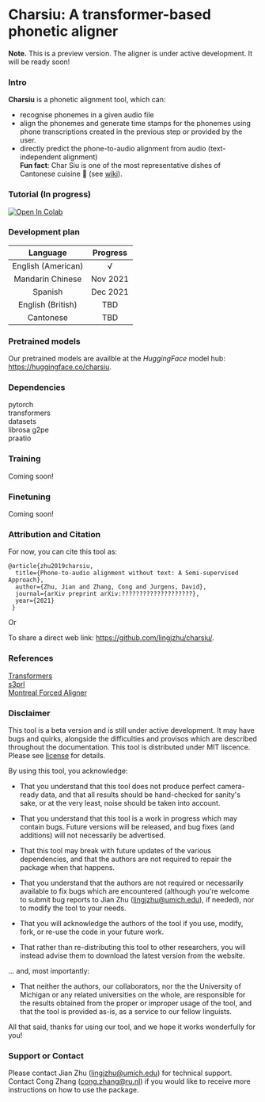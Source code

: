 # Charsiu: A transformer-based phonetic aligner

**Note.** This is a preview version. The aligner is under active development. It will be ready soon!

### Intro
**Charsiu** is a phonetic alignment tool, which can:
- recognise phonemes in a given audio file
- align the phonemes and generate time stamps for the phonemes using phone transcriptions created in the previous step or provided by the user.
- directly predict the phone-to-audio alignment from audio (text-independent alignment)  
**Fun fact**: Char Siu is one of the most representative dishes of Cantonese cuisine 🍲 (see [wiki](https://en.wikipedia.org/wiki/Char_siu)). 


### Tutorial (In progress)
  [![Open In Colab](https://colab.research.google.com/assets/colab-badge.svg)](https://colab.research.google.com/github/lingjzhu/charsiu/blob/development/charsiu_demo.ipynb)  



### Development plan
|      Language      | Progress |
|:------------------:|:--------:|
| English (American) |     √    |
|  Mandarin Chinese  | Nov 2021 |
|       Spanish      | Dec 2021 |
|  English (British) |    TBD   |
|    Cantonese       |    TBD   |


### Pretrained models
Our pretrained models are availble at the *HuggingFace* model hub: https://huggingface.co/charsiu.


### Dependencies
pytorch  
transformers  
datasets  
librosa
g2pe  
praatio

### Training
Coming soon!

### Finetuning
Coming soon!

### Attribution and Citation
For now, you can cite this tool as:

```
@article{zhu2019charsiu,
  title={Phone-to-audio alignment without text: A Semi-supervised Approach},
  author={Zhu, Jian and Zhang, Cong and Jurgens, David},
  journal={arXiv preprint arXiv:????????????????????},
  year={2021}
 }
```
Or


To share a direct web link: https://github.com/lingjzhu/charsiu/.

### References
[Transformers](https://huggingface.co/transformers/)  
[s3prl](https://github.com/s3prl/s3prl)  
[Montreal Forced Aligner](https://montreal-forced-aligner.readthedocs.io/en/latest/)


### Disclaimer

This tool is a beta version and is still under active development. It may have bugs and quirks, alongside the difficulties and provisos which are described throughout the documentation. 
This tool is distributed under MIT liscence. Please see [license](https://github.com/lingjzhu/charsiu/blob/main/LICENSE) for details. 

By using this tool, you acknowledge:

* That you understand that this tool does not produce perfect camera-ready data, and that all results should be hand-checked for sanity's sake, or at the very least, noise should be taken into account.

* That you understand that this tool is a work in progress which may contain bugs.  Future versions will be released, and bug fixes (and additions) will not necessarily be advertised.

* That this tool may break with future updates of the various dependencies, and that the authors are not required to repair the package when that happens.

* That you understand that the authors are not required or necessarily available to fix bugs which are encountered (although you're welcome to submit bug reports to Jian Zhu (lingjzhu@umich.edu), if needed), nor to modify the tool to your needs.

* That you will acknowledge the authors of the tool if you use, modify, fork, or re-use the code in your future work.  

* That rather than re-distributing this tool to other researchers, you will instead advise them to download the latest version from the website.

... and, most importantly:

* That neither the authors, our collaborators, nor the the University of Michigan or any related universities on the whole, are responsible for the results obtained from the proper or improper usage of the tool, and that the tool is provided as-is, as a service to our fellow linguists.

All that said, thanks for using our tool, and we hope it works wonderfully for you!

### Support or Contact
Please contact Jian Zhu (lingjzhu@umich.edu) for technical support.  
Contact Cong Zhang (cong.zhang@ru.nl) if you would like to receive more instructions on how to use the package.



